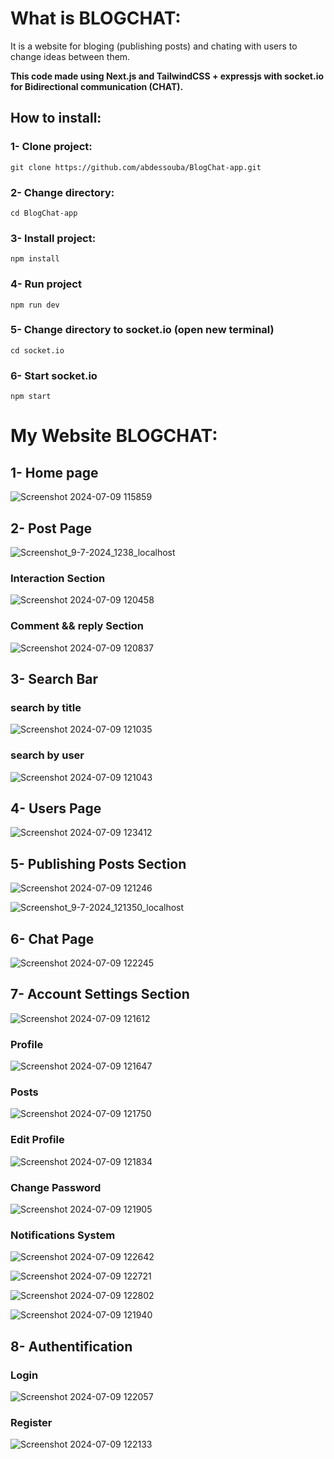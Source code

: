 # What is BLOGCHAT:
It is a website for bloging (publishing posts) and chating with users to change ideas between them.

**This code made using Next.js and TailwindCSS + expressjs with socket.io for Bidirectional communication (CHAT).**

## How to install:
### 1- Clone project:
`git clone https://github.com/abdessouba/BlogChat-app.git`

### 2- Change directory:
`cd BlogChat-app`

### 3- Install project:
`npm install`

### 4- Run project
`npm run dev`

### 5- Change directory to socket.io (open new terminal)
`cd socket.io`

### 6- Start socket.io
`npm start`

# My Website BLOGCHAT:
## 1- Home page
![Screenshot 2024-07-09 115859](https://github.com/abdessouba/BlogChat-app/assets/160285551/aee89cb4-82db-410d-a88a-2101f36ebe3e)


## 2- Post Page
![Screenshot_9-7-2024_1238_localhost](https://github.com/abdessouba/BlogChat-app/assets/160285551/64fa313b-add2-43b5-9a67-6eee21b7de95)

### Interaction Section
![Screenshot 2024-07-09 120458](https://github.com/abdessouba/BlogChat-app/assets/160285551/b82c099f-e304-4cca-a768-304538f08cdb)

### Comment && reply Section
![Screenshot 2024-07-09 120837](https://github.com/abdessouba/BlogChat-app/assets/160285551/634e2018-aeda-43db-a5c8-f95dbf1e9389)


## 3- Search Bar
### search by title
![Screenshot 2024-07-09 121035](https://github.com/abdessouba/BlogChat-app/assets/160285551/9c2e3e7e-c1e9-4499-939d-cc0ff70757f5)

### search by user
![Screenshot 2024-07-09 121043](https://github.com/abdessouba/BlogChat-app/assets/160285551/6b73a302-88b6-4657-8420-739cbb97cc77)


## 4- Users Page
![Screenshot 2024-07-09 123412](https://github.com/abdessouba/BlogChat-app/assets/160285551/8fb28748-31c6-4461-8bc1-8e8c0f8fe285)


## 5- Publishing Posts Section
![Screenshot 2024-07-09 121246](https://github.com/abdessouba/BlogChat-app/assets/160285551/1ee8efc3-8ec6-4a41-9ac1-8e7814117923)

![Screenshot_9-7-2024_121350_localhost](https://github.com/abdessouba/BlogChat-app/assets/160285551/e37fc0ef-a7b2-4d90-8801-125dd082a73e)


## 6- Chat Page
![Screenshot 2024-07-09 122245](https://github.com/abdessouba/BlogChat-app/assets/160285551/94ce3458-7533-43f7-a404-291ce83bf458)

## 7- Account Settings Section
![Screenshot 2024-07-09 121612](https://github.com/abdessouba/BlogChat-app/assets/160285551/f0c3102a-8ddb-428b-9ff4-383bdd3b8dc9)

### Profile
![Screenshot 2024-07-09 121647](https://github.com/abdessouba/BlogChat-app/assets/160285551/6ad51ec7-c91a-493f-a0f3-146f4c447922)

### Posts
![Screenshot 2024-07-09 121750](https://github.com/abdessouba/BlogChat-app/assets/160285551/7e731d9e-0bad-4db8-9634-960e64fd2db9)

### Edit Profile
![Screenshot 2024-07-09 121834](https://github.com/abdessouba/BlogChat-app/assets/160285551/286bb721-e4a8-4310-bd72-892ee5935bad)

### Change Password
![Screenshot 2024-07-09 121905](https://github.com/abdessouba/BlogChat-app/assets/160285551/0693b0ab-feb1-4f72-9216-eceded3d1731)

### Notifications System

![Screenshot 2024-07-09 122642](https://github.com/abdessouba/BlogChat-app/assets/160285551/9b6e57a6-74df-466a-828f-4fbe24efdd87)

![Screenshot 2024-07-09 122721](https://github.com/abdessouba/BlogChat-app/assets/160285551/bd5ee27a-e447-460a-b8d3-0bf58b207ae6)

![Screenshot 2024-07-09 122802](https://github.com/abdessouba/BlogChat-app/assets/160285551/49b5dacd-7b6d-41da-af6e-e0765c21fc43)

![Screenshot 2024-07-09 121940](https://github.com/abdessouba/BlogChat-app/assets/160285551/c2d9d660-880b-4ee9-a2c1-892a2b6837c8)


## 8- Authentification
### Login
![Screenshot 2024-07-09 122057](https://github.com/abdessouba/BlogChat-app/assets/160285551/b9a4ba42-c205-45de-80f0-c8b2b1af1f3f)

### Register
![Screenshot 2024-07-09 122133](https://github.com/abdessouba/BlogChat-app/assets/160285551/2c9100fe-5b6e-480c-99d3-da9427834bac)


